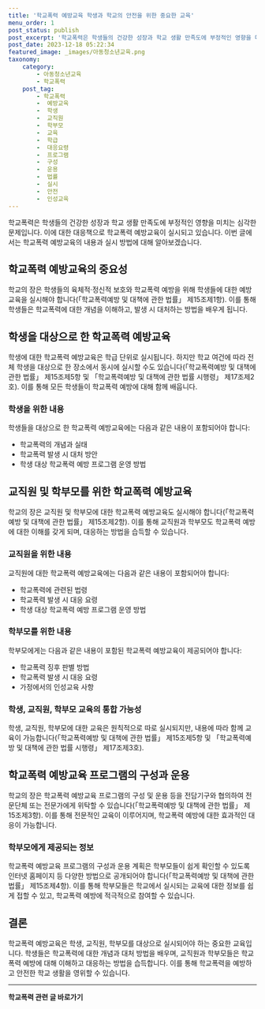 ```yaml
---
title: '학교폭력 예방교육 학생과 학교의 안전을 위한 중요한 교육'
menu_order: 1
post_status: publish
post_excerpt: '학교폭력은 학생들의 건강한 성장과 학교 생활 만족도에 부정적인 영향을 미치는 심각한 문제입니다. 이에 대한 대응책으로 학교폭력 예방교육이 실시되고 있습니다. 이번 글에서는 학교폭력 예방교육의 내용과 실시 방법에 대해 알아보겠습니다.'
post_date: 2023-12-18 05:22:34
featured_image: _images/아동청소년교육.png
taxonomy:
    category:
        - 아동청소년교육
        - 학교폭력
    post_tag:
        - 학교폭력
        -  예방교육
        -  학생
        -  교직원
        -  학부모
        -  교육
        -  학급
        -  대응요령
        -  프로그램
        -  구성
        -  운용
        -  법률
        -  실시
        -  안전
        -  인성교육
---
```



학교폭력은 학생들의 건강한 성장과 학교 생활 만족도에 부정적인 영향을 미치는 심각한 문제입니다. 이에 대한 대응책으로 학교폭력 예방교육이 실시되고 있습니다. 이번 글에서는 학교폭력 예방교육의 내용과 실시 방법에 대해 알아보겠습니다.

## 학교폭력 예방교육의 중요성

학교의 장은 학생들의 육체적·정신적 보호와 학교폭력 예방을 위해 학생들에 대한 예방 교육을 실시해야 합니다(「학교폭력예방 및 대책에 관한 법률」 제15조제1항). 이를 통해 학생들은 학교폭력에 대한 개념을 이해하고, 발생 시 대처하는 방법을 배우게 됩니다.

## 학생을 대상으로 한 학교폭력 예방교육

학생에 대한 학교폭력 예방교육은 학급 단위로 실시됩니다. 하지만 학교 여건에 따라 전체 학생을 대상으로 한 장소에서 동시에 실시할 수도 있습니다(「학교폭력예방 및 대책에 관한 법률」 제15조제5항 및 「학교폭력예방 및 대책에 관한 법률 시행령」 제17조제2호). 이를 통해 모든 학생들이 학교폭력 예방에 대해 함께 배웁니다.

### 학생을 위한 내용

학생들을 대상으로 한 학교폭력 예방교육에는 다음과 같은 내용이 포함되어야 합니다:
- 학교폭력의 개념과 실태
- 학교폭력 발생 시 대처 방안
- 학생 대상 학교폭력 예방 프로그램 운영 방법

## 교직원 및 학부모를 위한 학교폭력 예방교육

학교의 장은 교직원 및 학부모에 대한 학교폭력 예방교육도 실시해야 합니다(「학교폭력예방 및 대책에 관한 법률」 제15조제2항). 이를 통해 교직원과 학부모도 학교폭력 예방에 대한 이해를 갖게 되며, 대응하는 방법을 습득할 수 있습니다.

### 교직원을 위한 내용

교직원에 대한 학교폭력 예방교육에는 다음과 같은 내용이 포함되어야 합니다:
- 학교폭력에 관련된 법령
- 학교폭력 발생 시 대응 요령
- 학생 대상 학교폭력 예방 프로그램 운영 방법

### 학부모를 위한 내용

학부모에게는 다음과 같은 내용이 포함된 학교폭력 예방교육이 제공되어야 합니다:
- 학교폭력 징후 판별 방법
- 학교폭력 발생 시 대응 요령
- 가정에서의 인성교육 사항

### 학생, 교직원, 학부모 교육의 통합 가능성

학생, 교직원, 학부모에 대한 교육은 원칙적으로 따로 실시되지만, 내용에 따라 함께 교육이 가능합니다(「학교폭력예방 및 대책에 관한 법률」 제15조제5항 및 「학교폭력예방 및 대책에 관한 법률 시행령」 제17조제3호).

## 학교폭력 예방교육 프로그램의 구성과 운용

학교의 장은 학교폭력 예방교육 프로그램의 구성 및 운용 등을 전담기구와 협의하여 전문단체 또는 전문가에게 위탁할 수 있습니다(「학교폭력예방 및 대책에 관한 법률」 제15조제3항). 이를 통해 전문적인 교육이 이루어지며, 학교폭력 예방에 대한 효과적인 대응이 가능합니다.

### 학부모에게 제공되는 정보

학교폭력 예방교육 프로그램의 구성과 운용 계획은 학부모들이 쉽게 확인할 수 있도록 인터넷 홈페이지 등 다양한 방법으로 공개되어야 합니다(「학교폭력예방 및 대책에 관한 법률」 제15조제4항). 이를 통해 학부모들은 학교에서 실시되는 교육에 대한 정보를 쉽게 접할 수 있고, 학교폭력 예방에 적극적으로 참여할 수 있습니다.

## 결론

학교폭력 예방교육은 학생, 교직원, 학부모를 대상으로 실시되어야 하는 중요한 교육입니다. 학생들은 학교폭력에 대한 개념과 대처 방법을 배우며, 교직원과 학부모들은 학교폭력 예방에 대해 이해하고 대응하는 방법을 습득합니다. 이를 통해 학교폭력을 예방하고 안전한 학교 생활을 영위할 수 있습니다.
<!-- wp:separator -->
<hr class="wp-block-separator has-alpha-channel-opacity"/>
<!-- /wp:separator -->

<!-- wp:group {"backgroundColor":"base","layout":{"type":"constrained"}} -->
<div class="wp-block-group has-base-background-color has-background"><!-- wp:paragraph {"align":"center","fontSize":"medium"} -->
<p class="has-text-align-center has-large-font-size"><strong>학교폭력 관련 글 바로가기</strong></p>
<!-- /wp:paragraph -->


<!-- wp:latest-posts
{"categories":[{"id":35370,"count":19,"description":"","link":"https://uknowlaw.com/category/%ed%95%99%ea%b5%90%ed%8f%ad%eb%a0%a5/","name":"학교폭력","slug":"학교폭력","taxonomy":"category","parent":0,"meta":[],"_links":{"self":[{"href":"https://uknowlaw.com/wp-json/wp/v2/categories/35370"}],"collection":[{"href":"https://uknowlaw.com/wp-json/wp/v2/categories"}],"about":[{"href":"https://uknowlaw.com/wp-json/wp/v2/taxonomies/category"}],"wp:post_type":[{"href":"https://uknowlaw.com/wp-json/wp/v2/posts?categories=35370"}],"curies":[{"name":"wp","href":"https://api.w.org/{rel}","templated":true}]}}],"postsToShow":100,"excerptLength":28,"postLayout":"grid","columns":2,"featuredImageAlign":"left","featuredImageSizeSlug":"large","fontSize":"small"} /--></div>
<!-- /wp:group -->